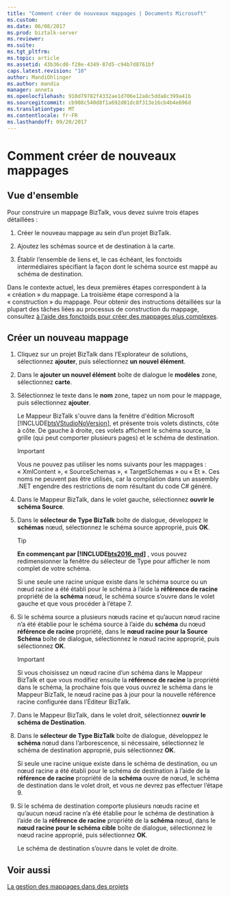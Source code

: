 ```yaml
---
title: "Comment créer de nouveaux mappages | Documents Microsoft"
ms.custom: 
ms.date: 06/08/2017
ms.prod: biztalk-server
ms.reviewer: 
ms.suite: 
ms.tgt_pltfrm: 
ms.topic: article
ms.assetid: 43b36cd8-f28e-4349-87d5-c94b7d8761bf
caps.latest.revision: "10"
author: MandiOhlinger
ms.author: mandia
manager: anneta
ms.openlocfilehash: 910d79782f4332ae1d706e12a8c5dda8c399a41b
ms.sourcegitcommit: cb908c540d8f1a692d01dc8f313e16cb4b4e696d
ms.translationtype: MT
ms.contentlocale: fr-FR
ms.lasthandoff: 09/20/2017
---
```

# <a name="how-to-create-new-maps"></a>Comment créer de nouveaux mappages

## <a name="overview"></a>Vue d'ensemble
Pour construire un mappage BizTalk, vous devez suivre trois étapes détaillées :  
  
1.  Créer le nouveau mappage au sein d’un projet BizTalk.  
  
2.  Ajoutez les schémas source et de destination à la carte.  
  
3.  Établir l’ensemble de liens et, le cas échéant, les fonctoids intermédiaires spécifiant la façon dont le schéma source est mappé au schéma de destination.  
  
 Dans le contexte actuel, les deux premières étapes correspondent à la « création » du mappage. La troisième étape correspond à la « construction » du mappage. Pour obtenir des instructions détaillées sur la plupart des tâches liées au processus de construction du mappage, consultez [à l’aide des fonctoids pour créer des mappages plus complexes](../core/using-functoids-to-create-more-complex-mappings.md).  
  
## <a name="create-a-new-map"></a>Créer un nouveau mappage 
  
1.  Cliquez sur un projet BizTalk dans l’Explorateur de solutions, sélectionnez **ajouter**, puis sélectionnez **un nouvel élément**.  
  
2.  Dans le **ajouter un nouvel élément** boîte de dialogue le **modèles** zone, sélectionnez **carte**.  
  
3.  Sélectionnez le texte dans le **nom** zone, tapez un nom pour le mappage, puis sélectionnez **ajouter**.  
  
     Le Mappeur BizTalk s'ouvre dans la fenêtre d'édition Microsoft [!INCLUDE[btsVStudioNoVersion](../includes/btsvstudionoversion-md.md)], et présente trois volets distincts, côte à côte. De gauche à droite, ces volets affichent le schéma source, la grille (qui peut comporter plusieurs pages) et le schéma de destination.  
  
    > [!IMPORTANT]
    >  Vous ne pouvez pas utiliser les noms suivants pour les mappages : « XmlContent », « SourceSchemas », « TargetSchemas » ou « Et ». Ces noms ne peuvent pas être utilisés, car la compilation dans un assembly .NET engendre des restrictions de nom résultant du code C# généré.  
  
4.  Dans le Mappeur BizTalk, dans le volet gauche, sélectionnez **ouvrir le schéma Source**.  
  
5.  Dans le **sélecteur de Type BizTalk** boîte de dialogue, développez le **schémas** nœud, sélectionnez le schéma source approprié, puis **OK**.  

    > [!TIP] 
    > **En commençant par [!INCLUDE[bts2016_md](../includes/bts2016-md.md)]** , vous pouvez redimensionner la fenêtre du sélecteur de Type pour afficher le nom complet de votre schéma.
  
     Si une seule une racine unique existe dans le schéma source ou un nœud racine a été établi pour le schéma à l’aide la **référence de racine** propriété de la **schéma** nœud, le schéma source s’ouvre dans le volet gauche et que vous procéder à l’étape 7.  
  
6.  Si le schéma source a plusieurs nœuds racine et qu’aucun nœud racine n’a été établie pour le schéma source à l’aide du **schéma** du nœud **référence de racine** propriété, dans le **nœud racine pour la Source Schéma** boîte de dialogue, sélectionnez le nœud racine approprié, puis sélectionnez **OK**.  
  
    > [!IMPORTANT]
    >  Si vous choisissez un nœud racine d’un schéma dans le Mappeur BizTalk et que vous modifiez ensuite la **référence de racine** la propriété dans le schéma, la prochaine fois que vous ouvrez le schéma dans le Mappeur BizTalk, le nœud racine pas à jour pour la nouvelle référence racine configurée dans l’Éditeur BizTalk.  
  
7.  Dans le Mappeur BizTalk, dans le volet droit, sélectionnez **ouvrir le schéma de Destination**.  
  
8.  Dans le **sélecteur de Type BizTalk** boîte de dialogue, développez le **schéma** nœud dans l’arborescence, si nécessaire, sélectionnez le schéma de destination approprié, puis sélectionnez **OK**.  
  
     Si seule une racine unique existe dans le schéma de destination, ou un nœud racine a été établi pour le schéma de destination à l’aide de la **référence de racine** propriété de la **schéma** ouvre de nœud, le schéma de destination dans le volet droit, et vous ne devrez pas effectuer l’étape 9.  
  
9. Si le schéma de destination comporte plusieurs nœuds racine et qu’aucun nœud racine n’a été établie pour le schéma de destination à l’aide de la **référence de racine** propriété de la **schéma** nœud, dans le **nœud racine pour le schéma cible** boîte de dialogue, sélectionnez le nœud racine approprié, puis sélectionnez **OK**.  
  
     Le schéma de destination s’ouvre dans le volet de droite.  
  
## <a name="see-also"></a>Voir aussi  
 [La gestion des mappages dans des projets](../core/managing-maps-within-projects.md)